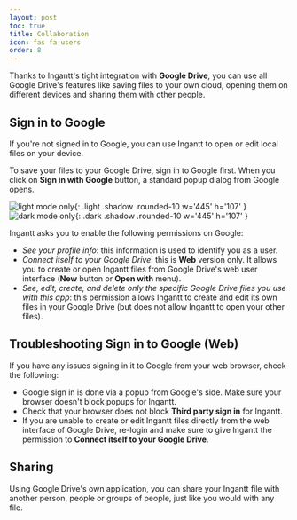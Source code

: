 ```yaml
---
layout: post
toc: true
title: Collaboration
icon: fas fa-users
order: 8
---
```


Thanks to Ingantt's tight integration with **Google Drive**, you can use all Google Drive's features like saving files to your own cloud, opening them on different devices and sharing them with other people.

## Sign in to Google

If you're not signed in to Google, you can use Ingantt to open or edit local files on your device.

To save your files to your Google Drive, sign in to Google first. When you click on **Sign in with Google** button, a standard popup dialog from Google opens.

![light mode only](/tabs/images/projects.png){: .light  .shadow .rounded-10 w='445' h='107' }
![dark mode only](/tabs/images/projects_d.png){: .dark .shadow .rounded-10 w='445' h='107' }

Ingantt asks you to enable the following permissions on Google:

- *See your profile info*: this information is used to identify you as a user.
- *Connect itself to your Google Drive*: this is **Web** version only. It allows you to create or open Ingantt files from Google Drive's web user interface (**New** button or **Open with** menu).
- *See, edit, create, and delete only the specific Google Drive files you use with this app*: this permission allows Ingantt to create and edit its own files in your Google Drive (but does not allow Ingantt to open your other files).

## Troubleshooting Sign in to Google (Web)

If you have any issues signing in it to Google from your web browser, check the following:

- Google sign in is done via a popup from Google's side. Make sure your browser doesn't block popups for Ingantt.
- Check that your browser does not block **Third party sign in** for Ingantt.
- If you are unable to create or edit Ingantt files directly from the web interface of Google Drive, re-login and make sure to give Ingantt the permission to **Connect itself to your Google Drive**.

## Sharing

Using Google Drive's own application, you can share your Ingantt file with another person, people or groups of people, just like you would with any file.
